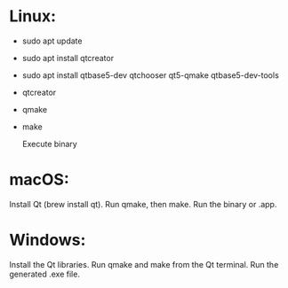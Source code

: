 # Linux:

- sudo apt update
- sudo apt install qtcreator
- sudo apt install qtbase5-dev qtchooser qt5-qmake qtbase5-dev-tools
- qtcreator
- qmake
- make
  
  Execute binary

# macOS:

Install Qt (brew install qt).
Run qmake, then make.
Run the binary or .app.

# Windows:

Install the Qt libraries.
Run qmake and make from the Qt terminal.
Run the generated .exe file.
